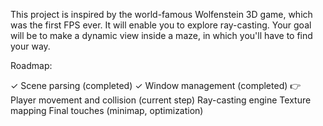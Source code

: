 This project is inspired by the world-famous Wolfenstein 3D game, which was the first FPS ever. It will enable you to explore ray-casting. Your goal will be to make a dynamic view inside a maze, in which you'll have to find your way.


Roadmap:

✓ Scene parsing (completed)
✓ Window management (completed)
👉 Player movement and collision (current step)
Ray-casting engine
Texture mapping
Final touches (minimap, optimization)
